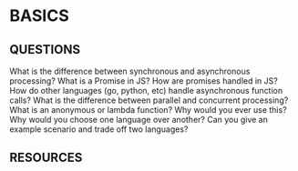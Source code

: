 # BASICS

## QUESTIONS

What is the difference between synchronous and asynchronous processing? What is a Promise in JS? How are promises handled in JS? How do other languages (go, python, etc) handle asynchronous function calls?
What is the difference between parallel and concurrent processing?
What is an anonymous or lambda function? Why would you ever use this?
Why would you choose one language over another? Can you give an example scenario and trade off two languages?

## RESOURCES

